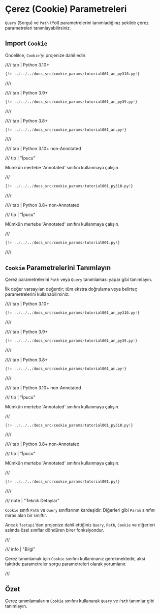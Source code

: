 # Çerez (Cookie) Parametreleri

`Query` (Sorgu) ve `Path` (Yol) parametrelerini tanımladığınız şekilde çerez parametreleri tanımlayabilirsiniz.

## Import `Cookie`

Öncelikle, `Cookie`'yi projenize dahil edin:

//// tab | Python 3.10+

```Python hl_lines="3"
{!> ../../../docs_src/cookie_params/tutorial001_an_py310.py!}
```

////

//// tab | Python 3.9+

```Python hl_lines="3"
{!> ../../../docs_src/cookie_params/tutorial001_an_py39.py!}
```

////

//// tab | Python 3.8+

```Python hl_lines="3"
{!> ../../../docs_src/cookie_params/tutorial001_an.py!}
```

////

//// tab | Python 3.10+ non-Annotated

/// tip | "İpucu"

Mümkün mertebe 'Annotated' sınıfını kullanmaya çalışın.

///

```Python hl_lines="1"
{!> ../../../docs_src/cookie_params/tutorial001_py310.py!}
```

////

//// tab | Python 3.8+ non-Annotated

/// tip | "İpucu"

Mümkün mertebe 'Annotated' sınıfını kullanmaya çalışın.

///

```Python hl_lines="3"
{!> ../../../docs_src/cookie_params/tutorial001.py!}
```

////

## `Cookie` Parametrelerini Tanımlayın

Çerez parametrelerini `Path` veya `Query` tanımlaması yapar gibi tanımlayın.

İlk değer varsayılan değerdir; tüm ekstra doğrulama veya belirteç parametrelerini kullanabilirsiniz:

//// tab | Python 3.10+

```Python hl_lines="9"
{!> ../../../docs_src/cookie_params/tutorial001_an_py310.py!}
```

////

//// tab | Python 3.9+

```Python hl_lines="9"
{!> ../../../docs_src/cookie_params/tutorial001_an_py39.py!}
```

////

//// tab | Python 3.8+

```Python hl_lines="10"
{!> ../../../docs_src/cookie_params/tutorial001_an.py!}
```

////

//// tab | Python 3.10+ non-Annotated

/// tip | "İpucu"

Mümkün mertebe 'Annotated' sınıfını kullanmaya çalışın.

///

```Python hl_lines="7"
{!> ../../../docs_src/cookie_params/tutorial001_py310.py!}
```

////

//// tab | Python 3.8+ non-Annotated

/// tip | "İpucu"

Mümkün mertebe 'Annotated' sınıfını kullanmaya çalışın.

///

```Python hl_lines="9"
{!> ../../../docs_src/cookie_params/tutorial001.py!}
```

////

/// note | "Teknik Detaylar"

`Cookie` sınıfı `Path` ve `Query` sınıflarının kardeşidir. Diğerleri gibi `Param` sınıfını miras alan bir sınıftır.

Ancak `fastapi`'dan projenize dahil ettiğiniz `Query`, `Path`, `Cookie` ve diğerleri aslında özel sınıflar döndüren birer fonksiyondur.

///

/// info | "Bilgi"

Çerez tanımlamak için `Cookie` sınıfını kullanmanız gerekmektedir, aksi taktirde parametreler sorgu parametreleri olarak yorumlanır.

///

## Özet

Çerez tanımlamalarını `Cookie` sınıfını kullanarak `Query` ve `Path` tanımlar gibi tanımlayın.
